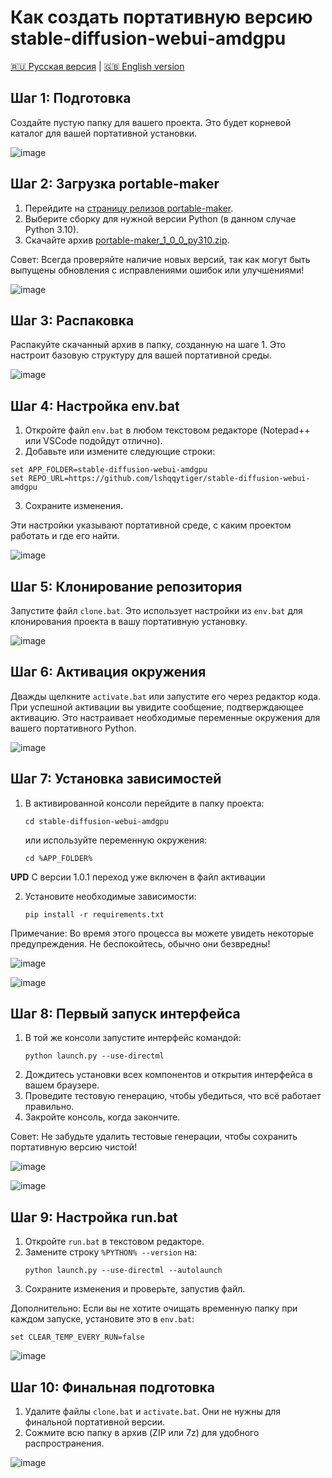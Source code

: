 # Как создать портативную версию stable-diffusion-webui-amdgpu

[🇷🇺 Русская версия](Demo_RU.MD) | [🇬🇧 English version](Demo.MD)

## Шаг 1: Подготовка

Создайте пустую папку для вашего проекта. Это будет корневой каталог для вашей портативной установки.

![image](https://github.com/user-attachments/assets/179b3a22-4319-4920-aeb5-e36bd0f16f0b)

## Шаг 2: Загрузка portable-maker

1. Перейдите на [страницу релизов portable-maker](https://github.com/daswer123/portable-maker/releases).
2. Выберите сборку для нужной версии Python (в данном случае Python 3.10).
3. Скачайте архив [portable-maker_1_0_0_py310.zip](https://github.com/daswer123/portable-maker/releases/download/1.0.0/portable-maker_1_0_0_py310.zip).

Совет: Всегда проверяйте наличие новых версий, так как могут быть выпущены обновления с исправлениями ошибок или улучшениями!

![image](https://github.com/user-attachments/assets/2a8f18c9-409b-48c5-9a52-561978a19c34)

## Шаг 3: Распаковка

Распакуйте скачанный архив в папку, созданную на шаге 1. Это настроит базовую структуру для вашей портативной среды.

![image](https://github.com/user-attachments/assets/f4cc660b-c8f3-4aec-b454-a22e7fe1eae2)

## Шаг 4: Настройка env.bat

1. Откройте файл `env.bat` в любом текстовом редакторе (Notepad++ или VSCode подойдут отлично).
2. Добавьте или измените следующие строки:

```batch
set APP_FOLDER=stable-diffusion-webui-amdgpu
set REPO_URL=https://github.com/lshqqytiger/stable-diffusion-webui-amdgpu
```

3. Сохраните изменения.

Эти настройки указывают портативной среде, с каким проектом работать и где его найти.

![image](https://github.com/user-attachments/assets/9b0f9f72-ebbe-4f8f-94fc-5cf99721f7f9)

## Шаг 5: Клонирование репозитория

Запустите файл `clone.bat`. Это использует настройки из `env.bat` для клонирования проекта в вашу портативную установку.

![image](https://github.com/user-attachments/assets/3458dd69-6c6e-46ad-8ed8-9170b0495063)

## Шаг 6: Активация окружения

Дважды щелкните `activate.bat` или запустите его через редактор кода. При успешной активации вы увидите сообщение, подтверждающее активацию. Это настраивает необходимые переменные окружения для вашего портативного Python.

![image](https://github.com/user-attachments/assets/48770cee-3edf-408a-9574-4cc079c32e7e)

## Шаг 7: Установка зависимостей

1. В активированной консоли перейдите в папку проекта:
   ```
   cd stable-diffusion-webui-amdgpu
   ```
   или используйте переменную окружения:
   ```
   cd %APP_FOLDER%
   ```
**UPD** С версии 1.0.1 переход уже включен в файл активации

2. Установите необходимые зависимости:
   ```
   pip install -r requirements.txt
   ```

Примечание: Во время этого процесса вы можете увидеть некоторые предупреждения. Не беспокойтесь, обычно они безвредны!

![image](https://github.com/user-attachments/assets/cc15d395-67c7-49ac-ac4a-95e8a60ab516)

![image](https://github.com/user-attachments/assets/a0056a4c-4b40-4805-a726-c89788da9c6d)

## Шаг 8: Первый запуск интерфейса

1. В той же консоли запустите интерфейс командой:
   ```
   python launch.py --use-directml
   ```
2. Дождитесь установки всех компонентов и открытия интерфейса в вашем браузере.
3. Проведите тестовую генерацию, чтобы убедиться, что всё работает правильно.
4. Закройте консоль, когда закончите.

Совет: Не забудьте удалить тестовые генерации, чтобы сохранить портативную версию чистой!

![image](https://github.com/user-attachments/assets/deacb718-d5b0-4eca-9af0-661beab882bc)

![image](https://github.com/user-attachments/assets/509d7be7-b2e5-44d1-8402-fd12093a6dfe)

## Шаг 9: Настройка run.bat

1. Откройте `run.bat` в текстовом редакторе.
2. Замените строку `%PYTHON% --version` на:
   ```batch
   python launch.py --use-directml --autolaunch
   ```
3. Сохраните изменения и проверьте, запустив файл.

Дополнительно: Если вы не хотите очищать временную папку при каждом запуске, установите это в `env.bat`:
```batch
set CLEAR_TEMP_EVERY_RUN=false
```

![image](https://github.com/user-attachments/assets/07022a75-5a52-4104-9725-9d88821479fc)

## Шаг 10: Финальная подготовка

1. Удалите файлы `clone.bat` и `activate.bat`. Они не нужны для финальной портативной версии.
2. Сожмите всю папку в архив (ZIP или 7z) для удобного распространения.

![image](https://github.com/user-attachments/assets/0b674013-f1c1-488e-a0f6-87f1e4cbb1a1)

